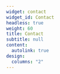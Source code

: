 ```yaml
---
widget: contact
widget_id: Contact
headless: true
weight: 60
title: Contact
subtitle: null
content:
  autolink: true
design:
  columns: "2"
---
```

